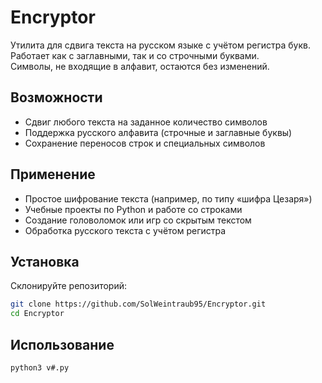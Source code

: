 # Encryptor

Утилита для сдвига текста на русском языке с учётом регистра букв.  
Работает как с заглавными, так и со строчными буквами.  
Символы, не входящие в алфавит, остаются без изменений.  

## Возможности
- Сдвиг любого текста на заданное количество символов
- Поддержка русского алфавита (строчные и заглавные буквы)
- Сохранение переносов строк и специальных символов

## Применение
- Простое шифрование текста (например, по типу «шифра Цезаря»)
- Учебные проекты по Python и работе со строками
- Создание головоломок или игр со скрытым текстом
- Обработка русского текста с учётом регистра

## Установка
Склонируйте репозиторий:
```bash
git clone https://github.com/SolWeintraub95/Encryptor.git
cd Encryptor
```

## Использование
```bash
python3 v#.py
```

